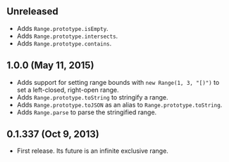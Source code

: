 ## Unreleased
- Adds `Range.prototype.isEmpty`.
- Adds `Range.prototype.intersects`.
- Adds `Range.prototype.contains`.

## 1.0.0 (May 11, 2015)
- Adds support for setting range bounds with `new Range(1, 3, "[)")` to set
  a left-closed, right-open range.
- Adds `Range.prototype.toString` to stringify a range.
- Adds `Range.prototype.toJSON` as an alias to `Range.prototype.toString`.
- Adds `Range.parse` to parse the stringified range.

## 0.1.337 (Oct 9, 2013)
- First release. Its future is an infinite exclusive range.
